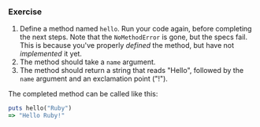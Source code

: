 ### Exercise

1. Define a method named `hello`. Run your code again, before completing the next steps. Note that the `NoMethodError` is gone, but the specs fail. This is because you've properly _defined_ the method, but have not _implemented_ it yet.
2. The method should take a `name` argument.
3. The method should return a string that reads "Hello", followed by the `name` argument and an exclamation point ("!").

The completed method can be called like this:

```ruby
puts hello("Ruby")
=> "Hello Ruby!"
```
